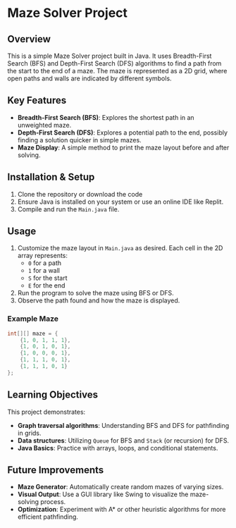 
# Maze Solver Project

## Overview
This is a simple Maze Solver project built in Java. It uses Breadth-First Search (BFS) and Depth-First Search (DFS) algorithms to find a path from the start to the end of a maze. The maze is represented as a 2D grid, where open paths and walls are indicated by different symbols.

## Key Features
- **Breadth-First Search (BFS)**: Explores the shortest path in an unweighted maze.
- **Depth-First Search (DFS)**: Explores a potential path to the end, possibly finding a solution quicker in simple mazes.
- **Maze Display**: A simple method to print the maze layout before and after solving.

## Installation & Setup
1. Clone the repository or download the code
2. Ensure Java is installed on your system or use an online IDE like Replit.
3. Compile and run the `Main.java` file.

## Usage
1. Customize the maze layout in `Main.java` as desired. Each cell in the 2D array represents:
   - `0` for a path
   - `1` for a wall
   - `S` for the start
   - `E` for the end
2. Run the program to solve the maze using BFS or DFS.
3. Observe the path found and how the maze is displayed.

### Example Maze
```java
int[][] maze = {
    {1, 0, 1, 1, 1},
    {1, 0, 1, 0, 1},
    {1, 0, 0, 0, 1},
    {1, 1, 1, 0, 1},
    {1, 1, 1, 0, 1}
};
```

## Learning Objectives
This project demonstrates:
- **Graph traversal algorithms**: Understanding BFS and DFS for pathfinding in grids.
- **Data structures**: Utilizing `Queue` for BFS and `Stack` (or recursion) for DFS.
- **Java Basics**: Practice with arrays, loops, and conditional statements.

## Future Improvements
- **Maze Generator**: Automatically create random mazes of varying sizes.
- **Visual Output**: Use a GUI library like Swing to visualize the maze-solving process.
- **Optimization**: Experiment with A* or other heuristic algorithms for more efficient pathfinding.

